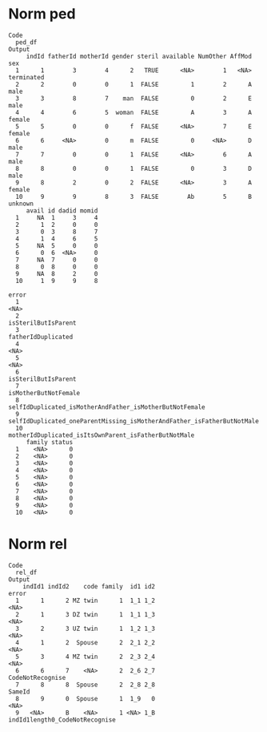 # Norm ped

    Code
      ped_df
    Output
         indId fatherId motherId gender steril available NumOther AffMod        sex
      1      1        3        4      2   TRUE      <NA>        1   <NA> terminated
      2      2        0        0      1  FALSE         1        2      A       male
      3      3        8        7    man  FALSE         0        2      E       male
      4      4        6        5  woman  FALSE         A        3      A     female
      5      5        0        0      f  FALSE      <NA>        7      E     female
      6      6     <NA>        0      m  FALSE         0     <NA>      D       male
      7      7        0        0      1  FALSE      <NA>        6      A       male
      8      8        0        0      1  FALSE         0        3      D       male
      9      8        2        0      2  FALSE      <NA>        3      A     female
      10     9        9        8      3  FALSE        Ab        5      B    unknown
         avail id dadid momid
      1     NA  1     3     4
      2      1  2     0     0
      3      0  3     8     7
      4      1  4     6     5
      5     NA  5     0     0
      6      0  6  <NA>     0
      7     NA  7     0     0
      8      0  8     0     0
      9     NA  8     2     0
      10     1  9     9     8
                                                                          error
      1                                                                    <NA>
      2                                                     isSterilButIsParent
      3                                                      fatherIdDuplicated
      4                                                                    <NA>
      5                                                                    <NA>
      6                                                     isSterilButIsParent
      7                                                    isMotherButNotFemale
      8                 selfIdDuplicated_isMotherAndFather_isMotherButNotFemale
      9  selfIdDuplicated_oneParentMissing_isMotherAndFather_isFatherButNotMale
      10                   motherIdDuplicated_isItsOwnParent_isFatherButNotMale
         family status
      1    <NA>      0
      2    <NA>      0
      3    <NA>      0
      4    <NA>      0
      5    <NA>      0
      6    <NA>      0
      7    <NA>      0
      8    <NA>      0
      9    <NA>      0
      10   <NA>      0

# Norm rel

    Code
      rel_df
    Output
        indId1 indId2    code family  id1 id2                          error
      1      1      2 MZ twin      1  1_1 1_2                           <NA>
      2      1      3 DZ twin      1  1_1 1_3                           <NA>
      3      2      3 UZ twin      1  1_2 1_3                           <NA>
      4      1      2  Spouse      2  2_1 2_2                           <NA>
      5      3      4 MZ twin      2  2_3 2_4                           <NA>
      6      6      7    <NA>      2  2_6 2_7               CodeNotRecognise
      7      8      8  Spouse      2  2_8 2_8                         SameId
      8      9      0  Spouse      1  1_9   0                           <NA>
      9   <NA>      B    <NA>      1 <NA> 1_B indId1length0_CodeNotRecognise

